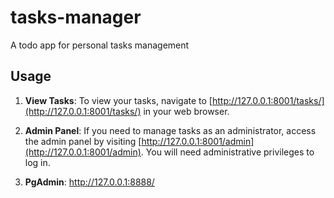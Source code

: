 # tasks-manager
A todo app for personal tasks management


## Usage

1. **View Tasks**: To view your tasks, navigate to [http://127.0.0.1:8001/tasks/](http://127.0.0.1:8001/tasks/) in your web browser.

2. **Admin Panel**: If you need to manage tasks as an administrator, access the admin panel by visiting [http://127.0.0.1:8001/admin](http://127.0.0.1:8001/admin). You will need administrative privileges to log in.

3. **PgAdmin**: http://127.0.0.1:8888/
